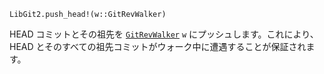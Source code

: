 ```
LibGit2.push_head!(w::GitRevWalker)
```

HEAD コミットとその祖先を [`GitRevWalker`](@ref) `w` にプッシュします。これにより、HEAD とそのすべての祖先コミットがウォーク中に遭遇することが保証されます。
